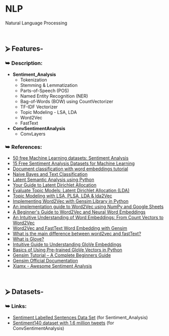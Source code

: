 # NLP
Natural Language Processing

<br/>

## ⮚ Features-
### ⮩ Description:
* **Sentiment_Analysis**
  + Tokenization
  + Stemming & Lemmatization
  + Parts-of-Speech (POS)
  + Named Entity Recognition (NER)
  + Bag-of-Words (BOW) using CountVectorizer
  + TF-IDF Vectorizer
  + Topic Modeling - LSA, LDA
  + Word2Vec
  + FastText
* **ConvSentimentAnalysis**
  + ConvLayers

### ⮩ References:
* [50 free Machine Learning datasets: Sentiment Analysis](https://blog.cambridgespark.com/50-free-machine-learning-datasets-sentiment-analysis-b9388f79c124)
* [15 Free Sentiment Analysis Datasets for Machine Learning](https://lionbridge.ai/datasets/15-free-sentiment-analysis-datasets-for-machine-learning/)
* [Document classification with word embeddings tutorial](https://github.com/RaRe-Technologies/movie-plots-by-genre/blob/master/ipynb_with_output/Document%20classification%20with%20word%20embeddings%20tutorial%20-%20with%20output.ipynb)
* [Naive Bayes and Text Classification](https://sebastianraschka.com/Articles/2014_naive_bayes_1.html)
* [Latent Semantic Analysis using Python](https://www.datacamp.com/community/tutorials/discovering-hidden-topics-python)
* [Your Guide to Latent Dirichlet Allocation](https://medium.com/@lettier/how-does-lda-work-ill-explain-using-emoji-108abf40fa7d)
* [Evaluate Topic Models: Latent Dirichlet Allocation (LDA)](https://towardsdatascience.com/evaluate-topic-model-in-python-latent-dirichlet-allocation-lda-7d57484bb5d0)
* [Topic Modeling with LSA, PLSA, LDA & lda2Vec](https://medium.com/nanonets/topic-modeling-with-lsa-psla-lda-and-lda2vec-555ff65b0b05)
* [Implementing Word2Vec with Gensim Library in Python](https://stackabuse.com/implementing-word2vec-with-gensim-library-in-python/)
* [An implementation guide to Word2Vec using NumPy and Google Sheets](https://towardsdatascience.com/an-implementation-guide-to-word2vec-using-numpy-and-google-sheets-13445eebd281)
* [A Beginner's Guide to Word2Vec and Neural Word Embeddings](https://pathmind.com/wiki/word2vec)
* [An Intuitive Understanding of Word Embeddings: From Count Vectors to Word2Vec](https://www.analyticsvidhya.com/blog/2017/06/word-embeddings-count-word2veec/)
* [Word2Vec and FastText Word Embedding with Gensim](https://towardsdatascience.com/word-embedding-with-word2vec-and-fasttext-a209c1d3e12c)
* [What is the main difference between word2vec and fastText?](https://www.quora.com/What-is-the-main-difference-between-word2vec-and-fastText)
* [What is Glove?](https://medium.com/@japneet121/word-vectorization-using-glove-76919685ee0b)
* [Intuitive Guide to Understanding GloVe Embeddings](https://towardsdatascience.com/light-on-math-ml-intuitive-guide-to-understanding-glove-embeddings-b13b4f19c010)
* [Basics of Using Pre-trained GloVe Vectors in Python](https://medium.com/analytics-vidhya/basics-of-using-pre-trained-glove-vectors-in-python-d38905f356db)
* [Gensim Tutorial – A Complete Beginners Guide](https://www.machinelearningplus.com/nlp/gensim-tutorial/)
* [Gensim Official Documentation](https://radimrehurek.com/gensim/auto_examples/index.html)
* [Xiamx - Awesome Sentiment Analysis](https://github.com/xiamx/awesome-sentiment-analysis)

<br/>

## ⮚ Datasets-
### ⮩ Links:
* [Sentiment Labelled Sentences Data Set](https://www.kaggle.com/marklvl/sentiment-labelled-sentences-data-set) (for Sentiment_Analysis)
* [Sentiment140 dataset with 1.6 million tweets](https://www.kaggle.com/kazanova/sentiment140) (for ConvSentimentAnalysis)
